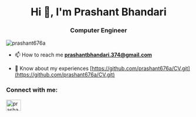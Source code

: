 <h1 align="center">Hi 👋, I'm Prashant Bhandari</h1>
<h3 align="center">Computer Engineer</h3>

<p align="left"> <img src="https://komarev.com/ghpvc/?username=prashant676a&label=Profile%20views&color=0e75b6&style=flat" alt="prashant676a" /> </p>


- 📫 How to reach me **prashantbhandari.374@gmail.com**

- 📄 Know about my experiences [https://github.com/prashant676a/CV.git](https://github.com/prashant676a/CV.git)

<h3 align="left">Connect with me:</h3>
<p align="left">
<a href="https://linkedin.com/in/prashant-bhandari-334532209" target="blank"><img align="center" src="https://raw.githubusercontent.com/rahuldkjain/github-profile-readme-generator/master/src/images/icons/Social/linked-in-alt.svg" alt="prashant-bhandari-334532209" height="30" width="40" /></a>
</p>

